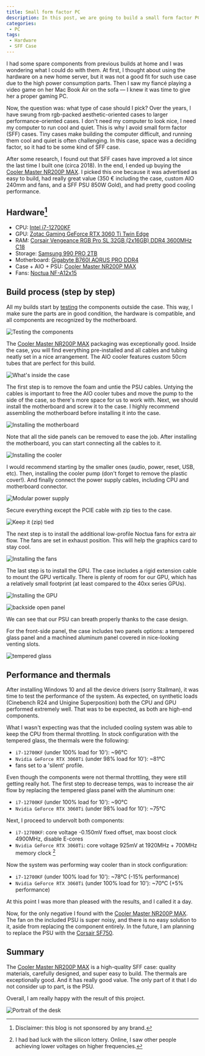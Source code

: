```yaml
---
title: Small form factor PC
description: In this post, we are going to build a small form factor PC for my partner using the Cooler Master NR200P MAX case. This article includes a step by step build process complete with pictures, a performance review, a few advance thermals tips & tricks, and my personal opinion on the case.
categories:
 - PC
tags:
 - Hardware
 - SFF Case
---
```


I had some spare components from previous builds at home and I was wondering what I could do with them.
At first, I thought about using the hardware on a new home server, but it was not a good fit for such use case due to the high power consumption parts.
Then I saw my fiancé playing a video game on her Mac Book Air on the sofa — I knew it was time to give her a proper gaming PC.

Now, the question was: what type of case should I pick?
Over the years, I have swung from rgb-packed aesthetic-oriented cases to larger performance-oriented cases.
I don't need my computer to look nice, I need my computer to run cool and quiet.
This is why I avoid small form factor (SFF) cases. 
Tiny cases make building the computer difficult, and running them cool and quiet is often challenging.
In this case, space was a deciding factor, so it had to be some kind of SFF case.

After some research, I found out that SFF cases have improved a lot since the last time I built one (circa 2018).
In the end, I ended up buying the [Cooler Master NR200P MAX].
I picked this one because it was advertised as easy to build, had really great value (350 € including the case, custom AIO 240mm and fans, and a SFF PSU 850W Gold), and had pretty good cooling performance.

## Hardware[^1]

- CPU: [Intel i7-12700KF](https://www.intel.com/content/www/us/en/products/sku/134595/intel-core-i712700kf-processor-25m-cache-up-to-5-00-ghz/specifications.html)
- GPU: [Zotac Gaming GeForce RTX 3060 Ti Twin Edge](https://www.zotac.com/us/product/graphics_card/zotac-gaming-geforce-rtx-3060-ti-twin-edge) 
- RAM: [Corsair Vengeance RGB Pro SL 32GB (2x16GB) DDR4 3600MHz C18](https://www.corsair.com/us/en/p/memory/cmh32gx4m2d3600c18w/vengeance-rgb-pro-sl-32gb-2x16gb-ddr4-dram-3600mhz-c18-memory-kit-a-white-cmh32gx4m2d3600c18w) 
- Storage: [Samsung 990 PRO 2TB](https://www.samsung.com/us/computing/memory-storage/solid-state-drives/990-pro-pcie-4-0-nvme-ssd-2tb-mz-v9p2t0b-am/) 
- Motherboard: [Gigabyte B760I AORUS PRO DDR4](https://www.gigabyte.com/Motherboard/B760I-AORUS-PRO-DDR4-rev-1x)
- Case + AIO + PSU: [Cooler Master NR200P MAX]
- Fans: [Noctua NF-A12x15](https://noctua.at/en/nf-a12x15-pwm-chromax-black-swap) 

## Build process (step by step)

All my builds start by [testing](https://youtube.com/shorts/xE6erLtJ_CY) the components outside the case. 
This way, I make sure the parts are in good condition, the hardware is compatible, and all components are recognized by the motherboard.

![Testing the components](/assets/images/small_case/a.jpg) 

The [Cooler Master NR200P MAX] packaging was exceptionally good. 
Inside the case, you will find everything pre-installed and all cables and tubing neatly set in a nice arrangement.
The AIO cooler features custom 50cm tubes that are perfect for this build.

![What's inside the case](/assets/images/small_case/c.jpg) 

The first step is to remove the foam and untie the PSU cables.
Untying the cables is important to free the AIO cooler tubes and move the pump to the side of the case, so there's more space for us to work with.
Next, we should install the motherboard and screw it to the case.
I highly recommend assembling the motherboard before installing it into the case.

![Installing the motherboard](/assets/images/small_case/d.jpg) 

Note that all the side panels can be removed to ease the job.
After installing the motherboard, you can start connecting all the cables to it.

![Installing the cooler](/assets/images/small_case/e.jpg) 

I would recommend starting by the smaller ones (audio, power, reset, USB, etc).
Then, installing the cooler pump (don't forget to remove the plastic cover!).
And finally connect the power supply cables, including CPU and motherboard connector.

![Modular power supply](/assets/images/small_case/f.jpg) 

Secure everything except the PCIE cable with zip ties to the case.

![Keep it (zip) tied](/assets/images/small_case/g.jpg) 

The next step is to install the additional low-profile Noctua fans for extra air flow.
The fans are set in exhaust position. This will help the graphics card to stay cool.

![Installing the fans](/assets/images/small_case/h.jpg) 

The last step is to install the GPU. 
The case includes a rigid extension cable to mount the GPU vertically.
There is plenty of room for our GPU, which has a relatively small footprint (at least compared to the 40xx series GPUs).

![Installing the GPU](/assets/images/small_case/i.jpg) 

![backside open panel](/assets/images/small_case/j.jpg) 

We can see that our PSU can breath properly thanks to the case design.

For the front-side panel, the case includes two panels options: a tempered glass panel and a machined aluminum panel covered in nice-looking venting slots.

![tempered glass](/assets/images/small_case/k.jpg) 

## Performance and thermals

After installing Windows 10 and all the device drivers (sorry Stallman), it was time to test the performance of the system.
As expected, on synthetic loads (Cinebench R24 and Unigine Superposition) both the CPU and GPU performed extremely well.
That was to be expected, as both are high-end components. 

What I wasn't expecting was that the included cooling system was able to keep the CPU from thermal throttling.
In stock configuration with the tempered glass, the thermals were the following:
- `i7-12700KF` (under 100% load for 10'): ~96°C
- `Nvidia GeForce RTX 3060Ti` (under 98% load for 10'): ~81°C
- fans set to a 'silent' profile.

Even though the components were not thermal throttling, they were still getting really hot.
The first step to decrease temps, was to increase the air flow by replacing the tempered glass panel with the aluminum one:
- `i7-12700KF` (under 100% load for 10'): ~90°C
- `Nvidia GeForce RTX 3060Ti` (under 98% load for 10'): ~75°C

Next, I proceed to undervolt both components:
- `i7-12700KF`: core voltage -0.150mV fixed offset, max boost clock 4900MHz, disable E-cores
- `Nvidia GeForce RTX 3060Ti`: core voltage 925mV at 1920MHz + 700MHz memory clock [^2]

Now the system was performing way cooler than in stock configuration:
- `i7-12700KF` (under 100% load for 10'): ~78°C (-15% performance)
- `Nvidia GeForce RTX 3060Ti` (under 100% load for 10'): ~70°C (+5% performance)

At this point I was more than pleased with the results, and I called it a day.

Now, for the only negative I found with the [Cooler Master NR200P MAX].
The fan on the included PSU is super noisy, and there is no easy solution to it, aside from replacing the component entirely. 
In the future, I am planning to replace the PSU with the [Corsair SF750](https://www.corsair.com/us/en/p/psu/cp-9020186-na/sf-series-sf750-750-watt-80-plus-platinum-certified-high-performance-sfx-psu-cp-9020186-na).

## Summary

The [Cooler Master NR200P MAX] is a high-quality SFF case: quality materials, carefully designed, and super easy to build.
The thermals are exceptionally good.
And it has really good value.
The only part of it that I do not consider up to part, is the PSU.

Overall, I am really happy with the result of this project.

![Portrait of the desk](/assets/images/small_case/l.jpg) 

[Cooler Master NR200P MAX]: https://www.coolermaster.com/catalog/max/mini-itx/nr200p-max/
[^1]: Disclaimer: this blog is not sponsored by any brand. 
[^2]: I had bad luck with the silicon lottery. Online, I saw other people achieving lower voltages on higher frequencies.
